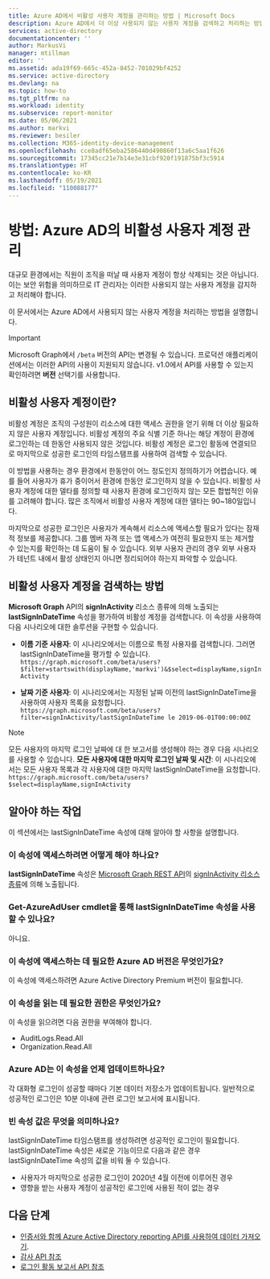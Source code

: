 ```yaml
---
title: Azure AD에서 비활성 사용자 계정을 관리하는 방법 | Microsoft Docs
description: Azure AD에서 더 이상 사용되지 않는 사용자 계정을 검색하고 처리하는 방법을 알아봅니다.
services: active-directory
documentationcenter: ''
author: MarkusVi
manager: mtillman
editor: ''
ms.assetid: ada19f69-665c-452a-8452-701029bf4252
ms.service: active-directory
ms.devlang: na
ms.topic: how-to
ms.tgt_pltfrm: na
ms.workload: identity
ms.subservice: report-monitor
ms.date: 05/06/2021
ms.author: markvi
ms.reviewer: besiler
ms.collection: M365-identity-device-management
ms.openlocfilehash: cce8adf65eba2586440d490860f13a6c5aa1f626
ms.sourcegitcommit: 17345cc21e7b14e3e31cbf920f191875bf3c5914
ms.translationtype: HT
ms.contentlocale: ko-KR
ms.lasthandoff: 05/19/2021
ms.locfileid: "110088177"
---
```

# <a name="how-to-manage-inactive-user-accounts-in-azure-ad"></a>방법: Azure AD의 비활성 사용자 계정 관리

대규모 환경에서는 직원이 조직을 떠날 때 사용자 계정이 항상 삭제되는 것은 아닙니다. 이는 보안 위험을 의미하므로 IT 관리자는 이러한 사용되지 않는 사용자 계정을 감지하고 처리해야 합니다.

이 문서에서는 Azure AD에서 사용되지 않는 사용자 계정을 처리하는 방법을 설명합니다. 

> [!IMPORTANT]
> Microsoft Graph에서 `/beta` 버전의 API는 변경될 수 있습니다. 프로덕션 애플리케이션에서는 이러한 API의 사용이 지원되지 않습니다. v1.0에서 API를 사용할 수 있는지 확인하려면 **버전** 선택기를 사용합니다.

## <a name="what-are-inactive-user-accounts"></a>비활성 사용자 계정이란?

비활성 계정은 조직의 구성원이 리소스에 대한 액세스 권한을 얻기 위해 더 이상 필요하지 않은 사용자 계정입니다. 비활성 계정의 주요 식별 기준 하나는 해당 계정이 환경에 로그인하는 데 한동안 사용되지 않은 것입니다. 비활성 계정은 로그인 활동에 연결되므로 마지막으로 성공한 로그인의 타임스탬프를 사용하여 검색할 수 있습니다. 

이 방법을 사용하는 경우 환경에서 한동안이 어느 정도인지 정의하기가 어렵습니다. 예를 들어 사용자가 휴가 중이어서 환경에 한동안 로그인하지 않을 수 있습니다. 비활성 사용자 계정에 대한 델타를 정의할 때 사용자 환경에 로그인하지 않는 모든 합법적인 이유를 고려해야 합니다. 많은 조직에서 비활성 사용자 계정에 대한 델타는 90~180일입니다. 

마지막으로 성공한 로그인은 사용자가 계속해서 리소스에 액세스할 필요가 있다는 잠재적 정보를 제공합니다.  그룹 멤버 자격 또는 앱 액세스가 여전히 필요한지 또는 제거할 수 있는지를 확인하는 데 도움이 될 수 있습니다. 외부 사용자 관리의 경우 외부 사용자가 테넌트 내에서 활성 상태인지 아니면 정리되어야 하는지 파악할 수 있습니다. 

    
## <a name="how-to-detect-inactive-user-accounts"></a>비활성 사용자 계정을 검색하는 방법

**Microsoft Graph** API의 **signInActivity** 리소스 종류에 의해 노출되는 **lastSignInDateTime** 속성을 평가하여 비활성 계정을 검색합니다. 이 속성을 사용하여 다음 시나리오에 대한 솔루션을 구현할 수 있습니다.

- **이름 기준 사용자**: 이 시나리오에서는 이름으로 특정 사용자를 검색합니다. 그러면 lastSignInDateTime을 평가할 수 있습니다. `https://graph.microsoft.com/beta/users?$filter=startswith(displayName,'markvi')&$select=displayName,signInActivity`

- **날짜 기준 사용자**: 이 시나리오에서는 지정된 날짜 이전의 lastSignInDateTime을 사용하여 사용자 목록을 요청합니다. `https://graph.microsoft.com/beta/users?filter=signInActivity/lastSignInDateTime le 2019-06-01T00:00:00Z`

> [!NOTE]
> 모든 사용자의 마지막 로그인 날짜에 대 한 보고서를 생성해야 하는 경우 다음 시나리오를 사용할 수 있습니다.
> **모든 사용자에 대한 마지막 로그인 날짜 및 시간**: 이 시나리오에서는 모든 사용자 목록과 각 사용자에 대한 마지막 lastSignInDateTime을 요청합니다. `https://graph.microsoft.com/beta/users?$select=displayName,signInActivity` 

## <a name="what-you-need-to-know"></a>알아야 하는 작업

이 섹션에서는 lastSignInDateTime 속성에 대해 알아야 할 사항을 설명합니다.

### <a name="how-can-i-access-this-property"></a>이 속성에 액세스하려면 어떻게 해야 하나요?

**lastSignInDateTime** 속성은 [Microsoft Graph REST API](/graph/overview#whats-in-microsoft-graph)의 [signInActivity 리소스 종류](/graph/api/resources/signinactivity?view=graph-rest-beta&preserve-view=true)에 의해 노출됩니다.   

### <a name="is-the-lastsignindatetime-property-available-through-the-get-azureaduser-cmdlet"></a>Get-AzureAdUser cmdlet을 통해 lastSignInDateTime 속성을 사용할 수 있나요?

아니요.

### <a name="what-edition-of-azure-ad-do-i-need-to-access-the-property"></a>이 속성에 액세스하는 데 필요한 Azure AD 버전은 무엇인가요?

이 속성에 액세스하려면 Azure Active Directory Premium 버전이 필요합니다.

### <a name="what-permission-do-i-need-to-read-the-property"></a>이 속성을 읽는 데 필요한 권한은 무엇인가요?

이 속성을 읽으려면 다음 권한을 부여해야 합니다. 

- AuditLogs.Read.All
- Organization.Read.All  


### <a name="when-does-azure-ad-update-the-property"></a>Azure AD는 이 속성을 언제 업데이트하나요?

각 대화형 로그인이 성공할 때마다 기본 데이터 저장소가 업데이트됩니다. 일반적으로 성공적인 로그인은 10분 이내에 관련 로그인 보고서에 표시됩니다.
 

### <a name="what-does-a-blank-property-value-mean"></a>빈 속성 값은 무엇을 의미하나요?

lastSignInDateTime 타임스탬프를 생성하려면 성공적인 로그인이 필요합니다. lastSignInDateTime 속성은 새로운 기능이므로 다음과 같은 경우 lastSignInDateTime 속성의 값을 비워 둘 수 있습니다.

- 사용자가 마지막으로 성공한 로그인이 2020년 4월 이전에 이루어진 경우
- 영향을 받는 사용자 계정이 성공적인 로그인에 사용된 적이 없는 경우

## <a name="next-steps"></a>다음 단계

* [인증서와 함께 Azure Active Directory reporting API를 사용하여 데이터 가져오기](tutorial-access-api-with-certificates.md).
* [감사 API 참조](/graph/api/resources/directoryaudit) 
* [로그인 활동 보고서 API 참조](/graph/api/resources/signin)

